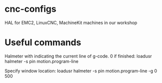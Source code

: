 # cnc-configs
HAL for EMC2, LinuxCNC, MachineKit machines in our workshop

# Useful commands

Halmeter with indicating the current line of g-code. 0 if finished:
loadusr halmeter -s pin motion.program-line

Specify window location:
loadusr halmeter -s pin motion.program-line -g 0 500
